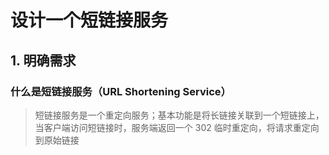 # 设计一个短链接服务

## 1. 明确需求

### 什么是短链接服务（URL Shortening Service）
> 短链接服务是一个重定向服务；基本功能是将长链接关联到一个短链接上，当客户端访问短链接时，服务端返回一个 302 临时重定向，将请求重定向到原始链接


